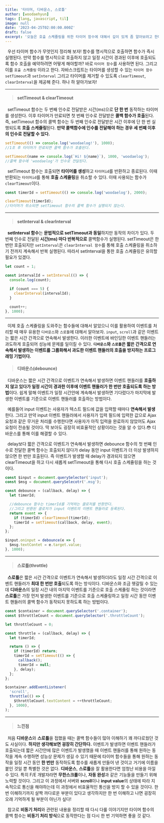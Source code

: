 ```yaml
---
title: '타이머, 디바운스, 스로틀'
author: [woodaehyun]
tags: [lang, javascript, til]
image: null
date: '2023-04-25T02:00:00.000Z'
draft: false
excerpt: '오늘은 호출 스케쥴링을 위한 타이머 함수에 대해서 깊이 있게 좀 알아보려고 한다. 타이머 함수가 어떤 원리에 의해서 동작하는지 그리고 타이머 함수를 활용한 디바운스와 스로틀에 대해서 자세히 알아보려고 한다.'
---
```


&nbsp;&nbsp;우선 타이머 함수가 무엇인지 정리해 보자! 함수를 명시적으로 호출하면 함수가 즉시 실행된다. 만약 함수를 명시적으로 호출하지 않고 일정 시간이 경과된 이후에 호출되도록 함수 호출을 예약하려면 어떻게 해야할까? 바로 `타이머 함수`를 사용하면 된다. 그리고 이를 `호출 스케쥴링` 이라고 한다. 자바스크립트는 타이머를 생성할 수 있는 `타이머 함수` `setTimeout`과 `setInterval` 그리고 타이머를 제거할 수 있도록 `clearTimeout`, `clearInterval`을 제공해 준다. 하나 하 알아가보자!

---

> #### setTimeout & clearTimeout

&nbsp;&nbsp;setTimeout 함수는 두 번째 인수로 전달받은 시간(ms)으로 **단 한 번** 동작하는 타이머를 생성한다. 이후 타이머가 만료되면 첫 번째 인수로 전달받은 **콜백 함수가 호출**된다. 즉, setTimeout 함수의 콜백 함수는 두 번째 인수로 전달받은 시간 이후에 단 한 번 실행되도록 **호출 스케쥴링**된다. **만약 콜백함수에 인수를 전달해야 하는 경우 세 번째 이후의 인수로 전달할 수 있다.**

```javascript
setTimeout(() => console.log('woodaelog!'), 1000);
//1초 후 타이머가 만료되면 콜백 함수가 호출된다.

setTimeout(name => console.log(`Hi! ${name}`), 1000, 'woodaelog');
//콜백 함수에 'woodaelog'가 인수로 전달된다.
```

&nbsp;&nbsp;setTimeout 함수는 호출되면 **타이머를 생성**하고 `타이머id`를 반환하고 종료된다. 이때 반환되는 `타이머id`를 통해 **호출 스케쥴링**을 취소할 수 있다. 이때 사용되는 함수가 `clearTimeout`이다.

```javascript
const timerId = setTimeout(() => console.log('woodaelog'), 2000);

clearTimeout(timerId);
//타이머가 취소되면 setTimeout 함수의 콜백 함수가 실행되지 않는다.
```

---

> #### setInterval & clearInterval

&nbsp;&nbsp;**setInterval 함수**는 **문법적으로 setTimeout과 동일**하지만 동작의 차이가 있다. 두 번째 인수로 전달된 **시간(ms) 마다 반복적으로** 콜백함수가 실행된다. setTimeout은 한 번만 호출되지만 `setInterval`은 `clearInterval 함수`를 통해 호출 스케쥴링을 취소하기 전까지 계속해서 반복 실행된다. 따라서 setInterval을 통한 호출 스케쥴링은 유의할 필요가 있겠다.

```javascript
let count = 1;

const intervalId = setInterval(() => {
  console.log(count);

  if (count === 5) {
    clearInterval(intervalId);
  }

  count++;
}, 1000);
```

---

&nbsp;&nbsp;이제 호출 스케쥴링을 도와주는 함수들에 대해서 알았으니 이를 활용하여 이벤트를 처리할 때 매우 유용한 `디바운스`와 `스로틀`에 대해서 알아보자. `input`, `scroll`과 같은 이벤트는 짧은 시간 간격으로 연속해서 발생한다. 이러한 이벤트에 바인딩한 이벤트 핸들러는 과도하게 호출되어 성능에 문제를 일이킬 수 있다. **`디바운스`와 `스로틀`은 짧은 간격으로 연속해서 발생하는 이벤트를 그룹화해서 과도한 이벤트 핸들러의 호출을 방지하는 프로그래밍 기법이다.**

> #### 디바운스(debounce)

&nbsp;&nbsp;디바운스는 짧은 시간 간격으로 이벤트가 연속해서 발생하면 이벤트 핸들러를 **호출하지 않고 있다가 일정 시간이 경과한 이후에 이벤트 핸들러가 한 번만 호출되도록 하는 방법**이다. 쉽게 말해 이벤트가 일정 시간안에 계속해서 발생하면 기다렸다가 마지막에 발생한 이벤트를 기준으로 이벤트 핸들러를 호출하는 방법이다.

&nbsp;&nbsp;예를들어 input 이벤트는 사용자가 텍스트 필드에 값을 입력할 때마다 **연속해서 발생**한다. 그리고 만약 input 이벤트 핸들러에서 사용자가 입력 필드에 입력한 값으로 Ajax 요청과 같은 무거운 처리를 수행한다면 사용자가 아직 입력을 완료하지 않았어도 Ajax 요청이 전송될 것이다. 딱 보아도 굉장히 비효율적인 상황이라는 것을 알 수 있다.😳 디바운스를 통해 이를 해결할 수 있다.

&nbsp;&nbsp;delay보다 짧은 간격으로 이벤트가 연속해서 발생하면 debounce 함수의 첫 번째 인수로 전달한 콜백 함수는 호출되지 않다가 delay 동안 input 이벤트가 더 이상 발생하지 않으면 한 번만 호출된다. 즉 이벤트가 발생할 때 delay가 경과되지 않으면 clearTimeout을 하고 다시 새롭게 setTimeout을 통해 다시 호출 스케쥴링을 하는 것이다.

```javascript
const $input = document.querySelector('input');
const $msg = document.querySelecotr('.msg');

const debounce = (callback, delay) => {
  let timerId;

  //debounce 함수는 timerId를 기억하는 클로저를 반환한다.
  //그리고 반환된 클로저가 input 이벤트의 이벤트 핸들러로 등록된다.
  return event => {
    if (timerId) clearTimeout(timerId);
    timerId = setTimeout(callback, delay, event);
  };
};

$input.oninput = debounce(e => {
  $msg.textContet = e.target.value;
}, 1000);
```

---

> #### 스로틀(throttle)

&nbsp;&nbsp;**스로틀**은 짧은 시간 간격으로 이벤트가 연속해서 발생하더라도 일정 시간 간격으로 이벤트 핸들러가 **최대 한 번만 호출**되도록 하는 방식이다. 디바운스와 조금 헷갈릴 수 있는데 **디바운스**의 일정 시간 내의 마지막 이벤트를 기준으로 호출 스케쥴링 하는 것이라면 **스로틀**은 가장 먼저 발생한 이벤트를 기준으로 호출 스케쥴링하고 일정 시간 동안 이벤트 핸들러의 콜백 함수가 동작되지 못하도록 하는 방법이다.

```javascript
const $container = document.querySelector('.container');
const $throttleCount = document.querySelector('.throttleCount');

let throttleCount = 0;

const throttle = (callback, delay) => {
  let timerId;

  return () => {
    if (timerId) return;
    timerId = setTimeout(() => {
      callback();
      timerId = null;
    }, delay);
  };
};

$container.addEventListener(
  'scroll',
  throttle(() => {
    $throttleCount.textContent = ++throttleCount;
  }, 1000),
);
```

---

> #### 느낀점

&nbsp;&nbsp;처음 **디바운스**와 **스로틀**을 접했을 때는 콜백 함수들이 많아 이해하기 꽤 까다로웠던 것도 사실이다. **하지만 생각해보면 굉장히 간단하다.** 이벤트가 발생하면 이벤트 핸들러가 호출되는데 짧은 시간안에 많은 이벤트가 발생했을 때 이벤트 핸들러를 통해 원하는 동작을 계속 수행하면 성능상 문제가 생길 수 있기 때문에 타이머 함수들을 통해 원하는 동작을 일정 시간 동안 **한 번만** 동작하도록 함수를 새롭게 만들어 낸 것이고 거기에 이름을 붙인 것일 뿐 특별한 것은 없다. **디바운스**, **스로틀**을 잘 활용한다면 엄청난 비용을 아낄 수 있다. 특히 F/E 개발자라면 **무한스크롤**이나, **자동 완성**과 같은 기능들을 만들기 위해 노력할 것이다. 그리고 이 과정에서 서버와 **scroll**이나 **input value**의 상태에 따라 지속적으로 통신을 해야하는데 이 과정에서 비효율적인 통신을 방지 할 수 있을 것이다. 한 번 이해하기까지 살짝 까다로운 부분이 있다고 생각하지만 한 번 이해하고 나면 굉장히 오래 기억하게 될 부분이 아닌가 싶다!

&nbsp;&nbsp;참고로 **비동기 처리**와 관련된 내용을 정리할 때 다시 다룰 이야기지만 타이머 함수의 콜백 함수는 **비동기 처리 방식**으로 동작한다는 점 다시 한 번 기억하면 좋을 것 같다.
